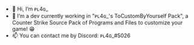 - 👋 Hi, I’m ᴘʟ4ɢ_ 
- 📄 I’m a dev currently working in "ᴘʟ4ɢ_'s ToCustomByYourself Pack", a Counter Strike Source Pack of Programs and Files to customize your game! 😁
- 📫 You can contact me by Discord: ᴘʟ4ɢ_#5026
